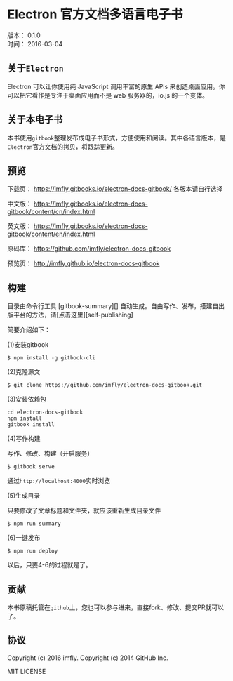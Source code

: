 # Electron 官方文档多语言电子书

版本： 0.1.0  
时间： 2016-03-04

## 关于`Electron`

Electron 可以让你使用纯 JavaScript 调用丰富的原生 APIs 来创造桌面应用。你可以把它看作是专注于桌面应用而不是 web 服务器的，io.js 的一个变体。

## 关于本电子书

本书使用`gitbook`整理发布成电子书形式，方便使用和阅读。其中各语言版本，是`Electron`官方文档的拷贝，将跟踪更新。

## 预览

下载页： https://imfly.gitbooks.io/electron-docs-gitbook/ 各版本请自行选择

中文版： https://imfly.gitbooks.io/electron-docs-gitbook/content/cn/index.html

英文版： https://imfly.gitbooks.io/electron-docs-gitbook/content/en/index.html

原码库： https://github.com/imfly/electron-docs-gitbook

预览页： http://imfly.github.io/electron-docs-gitbook

## 构建

目录由命令行工具 [gitbook-summary][] 自动生成。自由写作、发布，搭建自出版平台的方法，请[点击这里][self-publishing]

简要介绍如下：

(1)安装gitbook

```
$ npm install -g gitbook-cli
```

(2)克隆源文

```
$ git clone https://github.com/imfly/electron-docs-gitbook.git
```

(3)安装依赖包

```
cd electron-docs-gitbook
npm install
gitbook install
```

(4)写作构建

写作、修改、构建（开启服务）

```
$ gitbook serve
```

通过`http://localhost:4000`实时浏览

(5)生成目录

只要修改了文章标题和文件夹，就应该重新生成目录文件

```
$ npm run summary
```

(6)一键发布

```
$ npm run deploy
```

以后，只要4-6的过程就是了。

## 贡献

本书原稿托管在`github`上，您也可以参与进来，直接fork、修改、提交PR就可以了。

## 协议

Copyright (c) 2016 imfly.
Copyright (c) 2014 GitHub Inc.

MIT LICENSE
